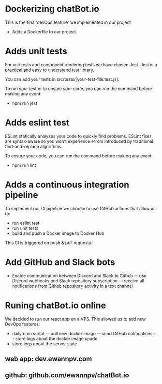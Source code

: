 # Dockerizing chatBot.io
This is the first 'devOps feature' we implemented in our project
- Adds a Dockerfile to our project.

# Adds unit tests
For unit tests and component rendering tests we have chosen Jest. Jest is a practical and easy to understand test library.

You can add your tests in src/tests/[your-test-file.test.js].

To run your test or to ensure your code, you can run the command before making any event:
- npm run jest

# Adds eslint test
ESLint statically analyzes your code to quickly find problems. ESLint fixes are syntax-aware so you won't experience errors introduced by traditional find-and-replace algorithms.

To ensure your code, you can run the command before making any event:
- npm run lint

# Adds a continuous integration pipeline
To implement our CI pipeline we choose to use GitHub actions that allow us to:
- run eslint test
- run unit tests
- build and push a Docker image to Docker Hub

This CI is triggered on push & pull requests.

# Add GitHub and Slack bots
- Enable communication between Discord and Slack to Github
-- use Discord webhooks and Slack repository subscription
-- receive all notifications from Github repository activity in a text channel

# Runing chatBot.io online
We decided to run our react app on a VPS. This allowed us to add new DevOps  features:
- daily cron script
-- pull new docker image
-- send GitHub notifications
-- store logs about the docker image upade
- store logs about the server state

## web app: dev.ewannpv.com

## github: github.com/ewannpv/chatBot.io


